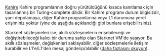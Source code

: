 [Kahire](https://medium.com/starkware/hello-cairo-3cb43b13b209) Kahire programlarının doğru yürütüldüğünü kısaca kanıtlamak için tasarlanmış bir Turing-complete dilidir. Bir Kahire programı durum bilgisizdir, yani depolamaya, diğer Kahire programlarına veya L1 durumuna yerel erişiminiz yoktur (yine de aşağıda açıklandığı gibi bunlara erişebilirsiniz). 

Starknet sözleşmeleri ise, akıllı sözleşmelerin erişebileceği ve değiştirebileceği kalıcı bir duruma sahip olan Starknet VM'de yaşıyor. Bu akıllı sözleşmeler, değişkenleri saklayabilir, diğer sözleşmelerle iletişim kurabilir ve L1'e/L1'den mesaj gönderip/alabilir ([daha fazlasını okuyun](https://www.cairo-lang.org/docs/hello_starknet/index.html)).